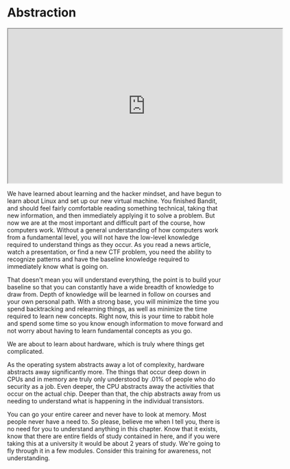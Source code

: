 # Abstraction

<iframe allowfullscreen class="fr-draggable" height="360" src="https://www.youtube.com/embed/VQPUyGpXvo0?wmode=opaque" width="640"></iframe>

  

We have learned about learning and the hacker mindset, and have begun to
learn about Linux and set up our new virtual machine. You finished
Bandit, and should feel fairly comfortable reading something technical,
taking that new information, and then immediately applying it to solve a
problem. But now we are at the most important and difficult part of the
course, how computers work. Without a general understanding of how
computers work from a fundamental level, you will not have the low-level
knowledge required to understand things as they occur. As you read a
news article, watch a presentation, or find a new CTF problem, you need
the ability to recognize patterns and have the baseline knowledge
required to immediately know what is going on.

That doesn't mean you will understand everything, the point is to build
your baseline so that you can constantly have a wide breadth of
knowledge to draw from. Depth of knowledge will be learned in follow on
courses and your own personal path. With a strong base, you will
minimize the time you spend backtracking and relearning things, as well
as minimize the time required to learn new concepts. Right now, this is
your time to rabbit hole and spend some time so you know enough
information to move forward and not worry about having to learn
fundamental concepts as you go.

We are about to learn about hardware, which is truly where things get
complicated.

As the operating system abstracts away a lot of complexity, hardware
abstracts away significantly more. The things that occur deep down in
CPUs and in memory are truly only understood by .01% of people who do
security as a job. Even deeper, the CPU abstracts away the activities
that occur on the actual chip. Deeper than that, the chip abstracts away
from us needing to understand what is happening in the individual
transistors.

You can go your entire career and never have to look at memory. Most
people never have a need to. So please, believe me when I tell you,
there is no need for you to understand anything in this chapter. Know
that it exists, know that there are entire fields of study contained in
here, and if you were taking this at a university it would be about 2
years of study. We're going to fly through it in a few modules. Consider
this training for awareness, not understanding.
